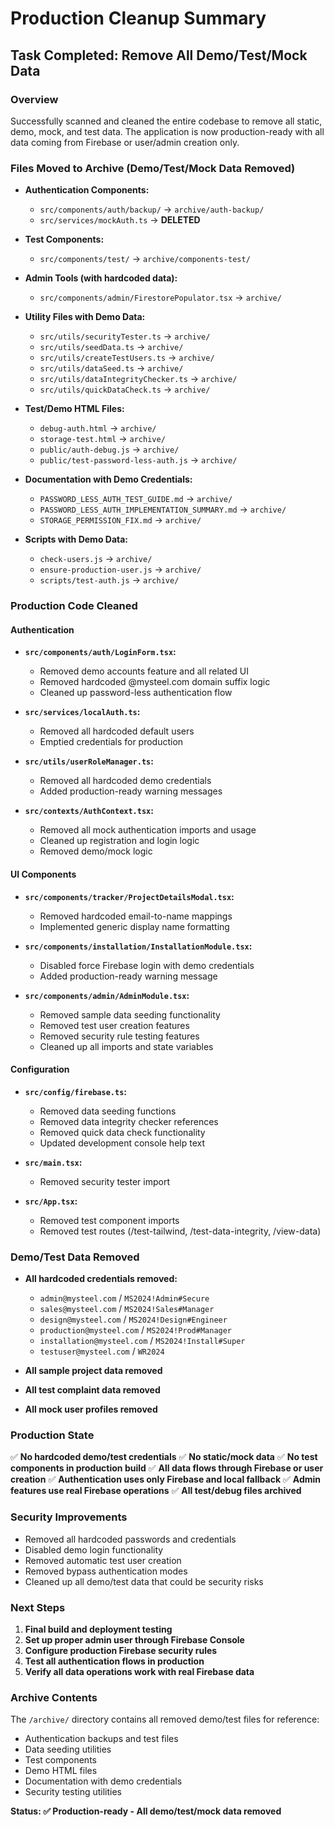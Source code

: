 # Production Cleanup Summary

## Task Completed: Remove All Demo/Test/Mock Data

### Overview
Successfully scanned and cleaned the entire codebase to remove all static, demo, mock, and test data. The application is now production-ready with all data coming from Firebase or user/admin creation only.

### Files Moved to Archive (Demo/Test/Mock Data Removed)
- **Authentication Components:**
  - `src/components/auth/backup/` → `archive/auth-backup/`
  - `src/services/mockAuth.ts` → **DELETED**

- **Test Components:**
  - `src/components/test/` → `archive/components-test/`

- **Admin Tools (with hardcoded data):**
  - `src/components/admin/FirestorePopulator.tsx` → `archive/`

- **Utility Files with Demo Data:**
  - `src/utils/securityTester.ts` → `archive/`
  - `src/utils/seedData.ts` → `archive/`
  - `src/utils/createTestUsers.ts` → `archive/`
  - `src/utils/dataSeed.ts` → `archive/`
  - `src/utils/dataIntegrityChecker.ts` → `archive/`
  - `src/utils/quickDataCheck.ts` → `archive/`

- **Test/Demo HTML Files:**
  - `debug-auth.html` → `archive/`
  - `storage-test.html` → `archive/`
  - `public/auth-debug.js` → `archive/`
  - `public/test-password-less-auth.js` → `archive/`

- **Documentation with Demo Credentials:**
  - `PASSWORD_LESS_AUTH_TEST_GUIDE.md` → `archive/`
  - `PASSWORD_LESS_AUTH_IMPLEMENTATION_SUMMARY.md` → `archive/`
  - `STORAGE_PERMISSION_FIX.md` → `archive/`

- **Scripts with Demo Data:**
  - `check-users.js` → `archive/`
  - `ensure-production-user.js` → `archive/`
  - `scripts/test-auth.js` → `archive/`

### Production Code Cleaned

#### Authentication
- **`src/components/auth/LoginForm.tsx`:**
  - Removed demo accounts feature and all related UI
  - Removed hardcoded @mysteel.com domain suffix logic
  - Cleaned up password-less authentication flow

- **`src/services/localAuth.ts`:**
  - Removed all hardcoded default users
  - Emptied credentials for production

- **`src/utils/userRoleManager.ts`:**
  - Removed all hardcoded demo credentials
  - Added production-ready warning messages

- **`src/contexts/AuthContext.tsx`:**
  - Removed all mock authentication imports and usage
  - Cleaned up registration and login logic
  - Removed demo/mock logic

#### UI Components
- **`src/components/tracker/ProjectDetailsModal.tsx`:**
  - Removed hardcoded email-to-name mappings
  - Implemented generic display name formatting

- **`src/components/installation/InstallationModule.tsx`:**
  - Disabled force Firebase login with demo credentials
  - Added production-ready warning message

- **`src/components/admin/AdminModule.tsx`:**
  - Removed sample data seeding functionality
  - Removed test user creation features
  - Removed security rule testing features
  - Cleaned up all imports and state variables

#### Configuration
- **`src/config/firebase.ts`:**
  - Removed data seeding functions
  - Removed data integrity checker references
  - Removed quick data check functionality
  - Updated development console help text

- **`src/main.tsx`:**
  - Removed security tester import

- **`src/App.tsx`:**
  - Removed test component imports
  - Removed test routes (/test-tailwind, /test-data-integrity, /view-data)

### Demo/Test Data Removed
- **All hardcoded credentials removed:**
  - `admin@mysteel.com` / `MS2024!Admin#Secure`
  - `sales@mysteel.com` / `MS2024!Sales#Manager`
  - `design@mysteel.com` / `MS2024!Design#Engineer`
  - `production@mysteel.com` / `MS2024!Prod#Manager`
  - `installation@mysteel.com` / `MS2024!Install#Super`
  - `testuser@mysteel.com` / `WR2024`

- **All sample project data removed**
- **All test complaint data removed**
- **All mock user profiles removed**

### Production State
✅ **No hardcoded demo/test credentials**
✅ **No static/mock data**
✅ **No test components in production build**
✅ **All data flows through Firebase or user creation**
✅ **Authentication uses only Firebase and local fallback**
✅ **Admin features use real Firebase operations**
✅ **All test/debug files archived**

### Security Improvements
- Removed all hardcoded passwords and credentials
- Disabled demo login functionality
- Removed automatic test user creation
- Removed bypass authentication modes
- Cleaned up all demo/test data that could be security risks

### Next Steps
1. **Final build and deployment testing**
2. **Set up proper admin user through Firebase Console**
3. **Configure production Firebase security rules**
4. **Test all authentication flows in production**
5. **Verify all data operations work with real Firebase data**

### Archive Contents
The `/archive/` directory contains all removed demo/test files for reference:
- Authentication backups and test files
- Data seeding utilities
- Test components
- Demo HTML files
- Documentation with demo credentials
- Security testing utilities

**Status: ✅ Production-ready - All demo/test/mock data removed**
